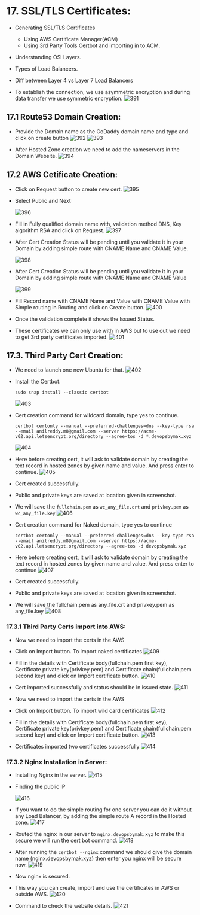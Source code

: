 # 17. SSL/TLS Certificates:
- Generating SSL/TLS Certificates 
  - Using AWS Certificate Manager(ACM)
  - Using 3rd Party Tools Certbot and importing in to ACM. 
- Understanding OSI Layers. 
- Types of Load Balancers. 
- Diff between Layer 4 vs Layer 7 Load Balancers

- To establish the connection, we use asymmetric encryption and during data transfer we use symmetric encryption.
  ![391](https://github.com/user-attachments/assets/89deede8-b43f-4725-b4f3-053ad38d5891)

## 17.1 Route53 Domain Creation:
- Provide the Domain name as the GoDaddy domain name and type and click on create button
  ![392](https://github.com/user-attachments/assets/f69e6cf1-cb19-436f-af52-98b534d915b9)
  ![393](https://github.com/user-attachments/assets/5a3671bc-a384-4aa6-8a59-e4262450d455)
  
- After Hosted Zone creation we need to add the nameservers in the Domain Website.
  ![394](https://github.com/user-attachments/assets/fa296d54-6034-47a2-92ed-42ccd8bab61e)

## 17.2 AWS Cetificate Creation:
- Click on Request button to create new cert.
  ![395](https://github.com/user-attachments/assets/3eb12e49-2862-4878-8f09-fe4ef2130823)

- Select Public and Next
  
  ![396](https://github.com/user-attachments/assets/09ff3c53-0b81-49e9-813f-485bac93a812)

- Fill in Fully qualified domain name with, validation method DNS, Key algorithm RSA and click on Request.
  ![397](https://github.com/user-attachments/assets/c6f42930-58ab-4c61-82f4-12ca22f434df)
  
- After Cert Creation Status will be pending until you validate it in your Domain by adding simple route with CNAME Name and CNAME Value.
  
  ![398](https://github.com/user-attachments/assets/aed76206-b8a2-4e1c-90da-dde1d219e6b5)
  
- After Cert Creation Status will be pending until you validate it in your Domain by adding simple route with CNAME Name and CNAME Value
  
  ![399](https://github.com/user-attachments/assets/dd6d52c1-f34c-42d0-b74b-d67628a7f429)
  
- Fill Record name with CNAME Name and Value with CNAME Value with Simple routing in Routing and click on Create button.
  ![400](https://github.com/user-attachments/assets/3b3a2ffc-3022-4566-80e3-1e1a7768a5d9)
  
- Once the validation complete it shows the Issued Status.
- These certificates we can only use with in AWS but to use out we need to get 3rd party certificates imported.
  ![401](https://github.com/user-attachments/assets/55c6d41b-34d2-426e-9091-8d4c12bdad0f)

## 17.3. Third Party Cert Creation:  
- We need to launch one new Ubuntu for that.
  ![402](https://github.com/user-attachments/assets/db47db96-89cf-49e4-9bd5-2a99d74a799b)
  
- Install the Certbot.
  ```
  sudo snap install --classic certbot
  ```
  ![403](https://github.com/user-attachments/assets/ab04f179-3eee-4851-8f24-2d57fb9b17c7)
  
- Cert creation command for wildcard domain, type yes to continue.
  ```
  certbot certonly --manual --preferred-challenges=dns --key-type rsa --email anilreddy.m8@gmail.com --server https://acme-v02.api.letsencrypt.org/directory --agree-tos -d *.devopsbymak.xyz
  ```
  ![404](https://github.com/user-attachments/assets/ea8fe449-da2d-443c-88c9-8277a0fc29cf)
  
- Here before creating cert, it will ask to validate domain by creating the text record in hosted zones by given name and value. And press enter to continue.
  ![405](https://github.com/user-attachments/assets/e359a89d-548f-44a2-9121-c9ea0139e20c)
  
- Cert created successfully.
- Public and private keys are saved at location given in screenshot.
- We will save the ```fullchain.pem``` as ```wc_any_file.crt``` and ```privkey.pem``` as ```wc_any_file.key```
  ![406](https://github.com/user-attachments/assets/70e20df3-86aa-49dd-9e52-a03fc91cd983)
  
- Cert creation command for Naked domain, type yes to continue
  ```
  certbot certonly --manual --preferred-challenges=dns --key-type rsa --email anilreddy.m8@gmail.com --server https://acme-v02.api.letsencrypt.org/directory --agree-tos -d devopsbymak.xyz
  ```
- Here before creating cert, it will ask to validate domain by creating the text record in hosted zones by given name and value. And press enter to continue
  ![407](https://github.com/user-attachments/assets/258797d9-c45f-4c4f-80a9-5455d6c76690)
  
- Cert created successfully.
- Public and private keys are saved at location given in screenshot.
- We will save the fullchain.pem as any_file.crt and privkey.pem as any_file.key
  ![408](https://github.com/user-attachments/assets/fb6b7ea4-99ec-4a2d-a7e5-3896c68d96fa)

### 17.3.1 Third Party Certs import into AWS:  
- Now we need to import the certs in the AWS
- Click on Import button. To import naked certificates
  ![409](https://github.com/user-attachments/assets/3cefbcc1-ed24-4e0a-88d2-6626ea919986)
  

- Fill in the details with Certificate body(fullchain.pem first key), Certificate private key(privkey.pem) and Certificate chain(fullchain.pem second key) and click on Import certificate button.
  ![410](https://github.com/user-attachments/assets/767cef1b-cec2-4401-9e88-a99a97c3e2af)
  

- Cert imported successfully and status should be in issued state.
  ![411](https://github.com/user-attachments/assets/79e083b8-cb68-4cab-8544-fa927ddf073d)

- Now we need to import the certs in the AWS
- Click on Import button. To import wild card certificates
  ![412](https://github.com/user-attachments/assets/7012e0a0-863b-4a27-a6fa-d0b14287e2a4)

- Fill in the details with Certificate body(fullchain.pem first key), Certificate private key(privkey.pem) and Certificate chain(fullchain.pem second key) and click on Import certificate button.
  ![413](https://github.com/user-attachments/assets/0f1de7dd-5d84-4714-80d1-aa711c6d3ea6)

- Certificates imported two certificates successfully
  ![414](https://github.com/user-attachments/assets/591174da-c130-4c1f-8868-2378aaaaee8d)

### 17.3.2 Nginx Installation in Server:
- Installing Nginx in the server.
  ![415](https://github.com/user-attachments/assets/7ae75604-3be7-47ae-b1b2-9d0381e40dbc)

- Finding the public IP
  
  ![416](https://github.com/user-attachments/assets/ab87cd3c-bf9b-4f1e-81f6-be0de173a537)

- If you want to do the simple routing for one server you can do it without any Load Balancer, by adding the simple route A record in the Hosted zone.
  ![417](https://github.com/user-attachments/assets/7e9fc57c-e75a-49bb-9fa7-2e61337ca5f0)

- Routed the nginx in our server to ```nginx.devopsbymak.xyz``` to make this secure we will run the cert bot command.
  ![418](https://github.com/user-attachments/assets/9ff72179-f9e3-49d3-a4c1-3468ef381b22)

- After running the ```certbot --nginx``` command we should give the domain name (nginx.devopsbymak.xyz) then enter you nginx will be secure now.
  ![419](https://github.com/user-attachments/assets/da2ccb1e-c357-45d3-a723-921153f82826)

- Now nginx is secured.
- This way you can create, import and use the certificates in AWS or outside AWS.
  ![420](https://github.com/user-attachments/assets/4623896b-303a-4148-a580-c8107fa9e57d)

- Command to check the website details.
  ![421](https://github.com/user-attachments/assets/08b039c6-11ec-4a60-b297-c50f6f9c8ebd)
